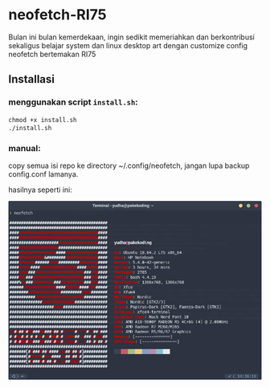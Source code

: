 # neofetch-RI75

Bulan ini bulan kemerdekaan, ingin sedikit memeriahkan dan berkontribusi sekaligus belajar system dan linux desktop art
dengan customize config neofetch bertemakan RI75 

## Installasi

### menggunakan script `install.sh`:

~~~
chmod +x install.sh
./install.sh
~~~

### manual: 
copy semua isi repo ke directory ~/.config/neofetch, jangan lupa backup config.conf lamanya.

hasilnya seperti ini:

![neofetch image](https://github.com/pakekoding/neofetch-RI75/blob/master/neofetch-RI75.png?raw=true "Neofetch RI-75")

